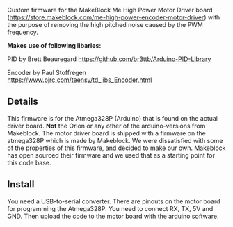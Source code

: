 Custom firmware for the MakeBlock Me High Power Motor Driver board (https://store.makeblock.com/me-high-power-encoder-motor-driver) with the purpose of removing the high pitched noise caused by the PWM frequency.

**Makes use of following libaries:**

PID by Brett Beauregard
https://github.com/br3ttb/Arduino-PID-Library

Encoder by Paul Stoffregen
https://www.pjrc.com/teensy/td_libs_Encoder.html


## Details
This firmware is for the Atmega328P (Arduino) that is found on the actual driver board. **Not** the Orion or any other of the arduino-versions from Makeblock. The motor driver board is shipped with a firmware on the atmega328P which is made by Makeblock. We were dissatisfied with some of the properties of this firmware, and decided to make our own. Makeblock has open sourced their firmware and we used that as a starting point for this code base.

## Install
You need a USB-to-serial converter. There are pinouts on the motor board for programming the Atmega328P. You need to connect RX, TX, 5V and GND. Then upload the code to the motor board with the arduino software.
